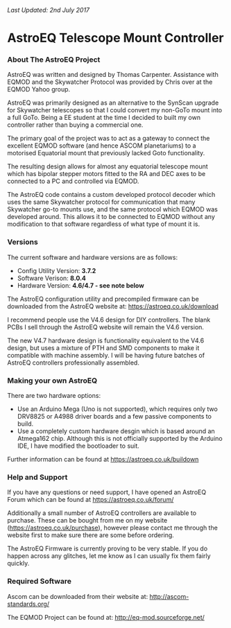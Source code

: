 *Last Updated: 2nd July 2017*

# AstroEQ Telescope Mount Controller

### About The AstroEQ Project


AstroEQ was written and designed by Thomas Carpenter. Assistance with EQMOD and the Skywatcher Protocol was provided by Chris over at the EQMOD Yahoo group.

AstroEQ was primarily designed as an alternative to the SynScan upgrade for Skywatcher telescopes so that I could convert my non-GoTo mount into a full GoTo. Being a EE student at the time I decided to built my own controller rather than buying a commercial one. 

The primary goal of the project was to act as a gateway to connect the excellent EQMOD software (and hence ASCOM planetariums) to a motorised Equatorial mount that previously lacked Goto functionality.

The resulting design allows for almost any equatorial telescope mount which has bipolar stepper motors fitted to the RA and DEC axes to be connected to a PC and controlled via EQMOD.

The AstroEQ code contains a custom developed protocol decoder which uses the same Skywatcher protocol for communication that many Skywatcher go-to mounts use, and the same protocol which EQMOD was developed around. This allows it to be connected to EQMOD without any modification to that software regardless of what type of mount it is.

### Versions

The current software and hardware versions are as follows:

 * Config Utility Version: **3.7.2**
 * Software Verison: **8.0.4**
 * Hardware Version: **4.6/4.7 - see note below**

The AstroEQ configuration utility and precompiled firmware can be downloaded from the AstroEQ website at: https://astroeq.co.uk/download

I recommend people use the V4.6 design for DIY controllers. The blank PCBs I sell through the AstroEQ website will remain the V4.6 version.

The new V4.7 hardware design is functionality equivalent to the V4.6 design, but uses a mixture of PTH and SMD components to make it compatible with machine assembly. I will be having future batches of AstroEQ controllers professionally assembled.

### Making your own AstroEQ 

There are two hardware options:

 * Use an Arduino Mega (Uno is not supported), which requires only two DRV8825 or A4988 driver boards and a few passive components to build.
 * Use a completely custom hardware desgin which is based around an Atmega162 chip. Although this is not officially supported by the Arduino IDE, I have modified the bootloader to suit.

Further information can be found at https://astroeq.co.uk/buildown

### Help and Support

If you have any questions or need support, I have opened an AstroEQ Forum which can be found at https://astroeq.co.uk/forum/

Additionally a small number of AstroEQ controllers are available to purchase. These can be bought from me on my website (https://astroeq.co.uk/purchase), however please contact me through the website first to make sure there are some before ordering.

The AstroEQ Firmware is currently proving to be very stable. If you do happen across any glitches, let me know as I can usually fix them fairly quickly.

### Required Software

Ascom can be downloaded from their website at: http://ascom-standards.org/ 

The EQMOD Project can be found at: http://eq-mod.sourceforge.net/
